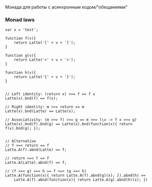 Монада для работы с асинхронным кодом/"обещаниями"

### Monad laws ######

    var x = 'test';

    function f(v){
        return Latte('[' + v + ']');
    }

    function g(v){
        return Latte('<' + v + '>');
    }

    function h(v){
        return Latte('{' + v + '}');
    }


    // Left identity: (return x) >>= f == f x
    Latte(x).bnd(f) == f(x);

    // Right identity: m >>= return == m
    Latte(x).bnd(Latte) == Latte(x);

    // Associativity: (m >>= f) >>= g == m >>= (\x -> f x >>= g)
    Latte(x).bnd(f).bnd(g) == Latte(x).bnd(function(x){ return f(x).bnd(g); });


    // Alternative
    // f <=< return == f
    Latte.A(f).abnd(Latte) == f;

    // return <=< f == f
    Latte.A(Latte).abnd(f) == f;

    // (f <=< g) <=< h == f <=< (g <=< h)
    Latte.A(function(x){ return Latte.A(f).abnd(g)(x); }).abnd(h) ==
        Latte.A(f).abnd(function(x){ return Latte.A(g).abnd(h)(x); })
